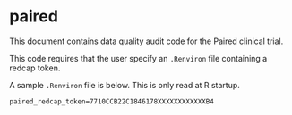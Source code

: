 # paired

This document contains data quality audit code for the Paired clinical trial.

This code requires that the user specify an `.Renviron` file containing a redcap token.

A sample `.Renviron` file is below. This is only read at R startup.

```
paired_redcap_token=7710CCB22C1846178XXXXXXXXXXXXB4
```
